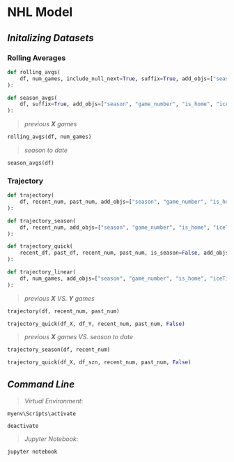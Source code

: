# NHL Model

## _Initalizing Datasets_

### Rolling Averages
```python
def rolling_avgs(
    df, num_games, include_null_next=True, suffix=True, add_objs=["season", "game_number", "is_home", "iceTime"],
):
```
```python
def season_avgs(
    df, suffix=True, add_objs=["season", "game_number", "is_home", "iceTime"],
):
```
> _previous **X** games_
```python
rolling_avgs(df, num_games)
```
> _season to date_
```python
season_avgs(df)
```

### Trajectory
```python
def trajectory(
    df, recent_num, past_num, add_objs=["season", "game_number", "is_home", "iceTime"], suffix=False,
):
```
```python
def trajectory_season(
    df, recent_num, add_objs=["season", "game_number", "is_home", "iceTime"], suffix=False,
):
```
```python
def trajectory_quick(
    recent_df, past_df, recent_num, past_num, is_season=False, add_objs=["season", "game_number", "is_home", "iceTime"], suffix=False,
):
```
```python
def trajectory_linear(
    df, num_games, add_objs=["season", "game_number", "is_home", "iceTime"], suffix=False,
):
```
>  _previous **X** VS. **Y** games_
```python
trajectory(df, recent_num, past_num)
```
```python
trajectory_quick(df_X, df_Y, recent_num, past_num, False)
```
> _previous **X** games VS. season to date_
  ```python
trajectory_season(df, recent_num)
  ```
```python
trajectory_quick(df_X, df_szn, recent_num, past_num, False)  
```

## _Command Line_
> _Virtual Environment_:
```console
myenv\Scripts\activate
```
```console
deactivate
```
> _Jupyter Notebook_:
```console
jupyter notebook
```
